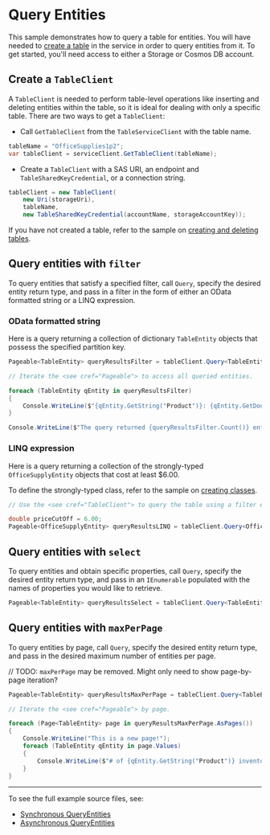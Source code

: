 # Query Entities
This sample demonstrates how to query a table for entities. You will have needed to [create a table](https://github.com/Azure/azure-sdk-for-net/blob/master/sdk/tables/Azure.Data.Tables/samples/Sample1CreateDeleteTables.md) in the service in order to query entities from it. To get started, you'll need access to either a Storage or Cosmos DB account.

## Create a `TableClient`
A `TableClient` is needed to perform table-level operations like inserting and deleting entities within the table, so it is ideal for dealing with only a specific table. There are two ways to get a `TableClient`:
- Call `GetTableClient` from the `TableServiceClient` with the table name.

```C# Snippet:TablesSample1GetTableClient
tableName = "OfficeSupplies1p2";
var tableClient = serviceClient.GetTableClient(tableName);
```

- Create a `TableClient` with a SAS URI, an endpoint and `TableSharedKeyCredential`, or a connection string.

```C# Snippet:TablesSample1CreateTableClient
tableClient = new TableClient(
    new Uri(storageUri),
    tableName,
    new TableSharedKeyCredential(accountName, storageAccountKey));
```

If you have not created a table, refer to the sample on [creating and deleting tables](https://github.com/Azure/azure-sdk-for-net/blob/master/sdk/tables/Azure.Data.Tables/samples/Sample1CreateDeleteTables.md).

## Query entities with `filter`
To query entities that satisfy a specified filter, call `Query`, specify the desired entity return type, and pass in a filter in the form of either an OData formatted string or a LINQ expression.

### OData formatted string
Here is a query returning a collection of dictionary `TableEntity` objects that possess the specified partition key.

```C# Snippet:TablesSample4QueryEntitiesFilter
Pageable<TableEntity> queryResultsFilter = tableClient.Query<TableEntity>(filter: $"PartitionKey eq '{partitionKey}'");

// Iterate the <see cref="Pageable"> to access all queried entities.

foreach (TableEntity qEntity in queryResultsFilter)
{
    Console.WriteLine($"{qEntity.GetString("Product")}: {qEntity.GetDouble("Price")}");
}

Console.WriteLine($"The query returned {queryResultsFilter.Count()} entities.");
```

### LINQ expression
Here is a query returning a collection of the strongly-typed `OfficeSupplyEntity` objects that cost at least $6.00.

To define the strongly-typed class, refer to the sample on [creating classes](Sample2CreateDeleteEntities.md).

```C# Snippet:TablesSample4QueryEntitiesExpression
// Use the <see cref="TableClient"> to query the table using a filter expression.

double priceCutOff = 6.00;
Pageable<OfficeSupplyEntity> queryResultsLINQ = tableClient.Query<OfficeSupplyEntity>(ent => ent.Price >= priceCutOff);
```

## Query entities with `select`
To query entities and obtain specific properties, call `Query`, specify the desired entity return type, and pass in an `IEnumerable` populated with the names of properties you would like to retrieve.

```C# Snippet:TablesSample4QueryEntitiesSelect
Pageable<TableEntity> queryResultsSelect = tableClient.Query<TableEntity>(select: new List<string>() { "Product", "Price" });
```

## Query entities with `maxPerPage`
To query entities by page, call `Query`, specify the desired entity return type, and pass in the desired maximum number of entities per page.

// TODO: `maxPerPage` may be removed. Might only need to show page-by-page iteration?

```C# Snippet:TablesSample4QueryEntitiesMaxPerPage
Pageable<TableEntity> queryResultsMaxPerPage = tableClient.Query<TableEntity>(maxPerPage: 10);

// Iterate the <see cref="Pageable"> by page.

foreach (Page<TableEntity> page in queryResultsMaxPerPage.AsPages())
{
    Console.WriteLine("This is a new page!");
    foreach (TableEntity qEntity in page.Values)
    {
        Console.WriteLine($"# of {qEntity.GetString("Product")} inventoried: {qEntity.GetInt32("Quantity")}");
    }
}
```
---
To see the full example source files, see:
- [Synchronous QueryEntities](https://github.com/Azure/azure-sdk-for-net/blob/master/sdk/tables/Azure.Data.Tables/tests/samples/Sample4_QueryEntities.cs)
- [Asynchronous QueryEntities](https://github.com/Azure/azure-sdk-for-net/blob/master/sdk/tables/Azure.Data.Tables/tests/samples/Sample4_QueryEntitiesAsync.cs)